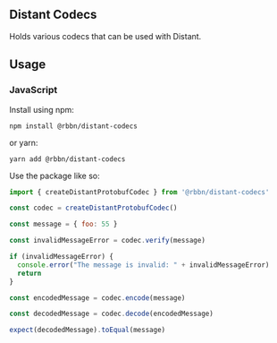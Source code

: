 ## Distant Codecs

Holds various codecs that can be used with Distant.

## Usage

### JavaScript

Install using npm:

```
npm install @rbbn/distant-codecs
```

or yarn:

```
yarn add @rbbn/distant-codecs
```

Use the package like so:

```javascript
import { createDistantProtobufCodec } from '@rbbn/distant-codecs'

const codec = createDistantProtobufCodec()

const message = { foo: 55 }

const invalidMessageError = codec.verify(message)

if (invalidMessageError) {
  console.error("The message is invalid: " + invalidMessageError)
  return
}

const encodedMessage = codec.encode(message)

const decodedMessage = codec.decode(encodedMessage)

expect(decodedMessage).toEqual(message)
```
